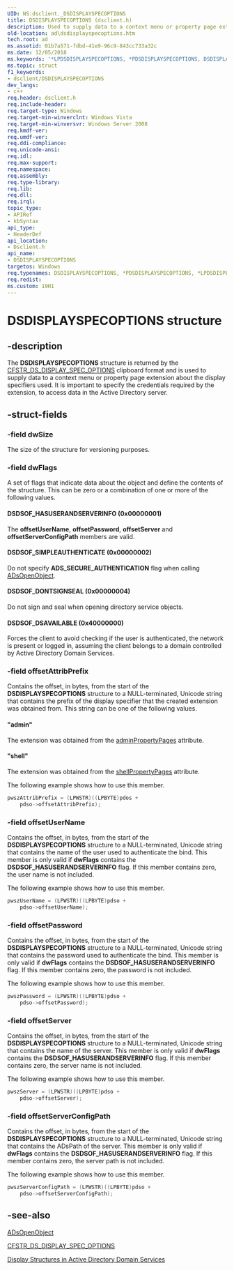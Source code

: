 ```yaml
---
UID: NS:dsclient._DSDISPLAYSPECOPTIONS
title: DSDISPLAYSPECOPTIONS (dsclient.h)
description: Used to supply data to a context menu or property page extension about the display specifiers used.
old-location: ad\dsdisplayspecoptions.htm
tech.root: ad
ms.assetid: 01b7a571-fdbd-41e9-96c9-843cc733a32c
ms.date: 12/05/2018
ms.keywords: '*LPDSDISPLAYSPECOPTIONS, *PDSDISPLAYSPECOPTIONS, DSDISPLAYSPECOPTIONS, DSDISPLAYSPECOPTIONS structure [Active Directory], DSDSOF_DONTSIGNSEAL, DSDSOF_DSAVAILABLE, DSDSOF_HASUSERANDSERVERINFO, DSDSOF_SIMPLEAUTHENTICATE, LPDSDISPLAYSPECOPTIONS, LPDSDISPLAYSPECOPTIONS structure pointer [Active Directory], PDSDISPLAYSPECOPTIONS, PDSDISPLAYSPECOPTIONS structure pointer [Active Directory], _glines_dsdisplayspecoptions, ad.dsdisplayspecoptions, dsclient/DSDISPLAYSPECOPTIONS, dsclient/LPDSDISPLAYSPECOPTIONS, dsclient/PDSDISPLAYSPECOPTIONS'
ms.topic: struct
f1_keywords:
- dsclient/DSDISPLAYSPECOPTIONS
dev_langs:
- c++
req.header: dsclient.h
req.include-header: 
req.target-type: Windows
req.target-min-winverclnt: Windows Vista
req.target-min-winversvr: Windows Server 2008
req.kmdf-ver: 
req.umdf-ver: 
req.ddi-compliance: 
req.unicode-ansi: 
req.idl: 
req.max-support: 
req.namespace: 
req.assembly: 
req.type-library: 
req.lib: 
req.dll: 
req.irql: 
topic_type:
- APIRef
- kbSyntax
api_type:
- HeaderDef
api_location:
- Dsclient.h
api_name:
- DSDISPLAYSPECOPTIONS
targetos: Windows
req.typenames: DSDISPLAYSPECOPTIONS, *PDSDISPLAYSPECOPTIONS, *LPDSDISPLAYSPECOPTIONS
req.redist: 
ms.custom: 19H1
---
```


# DSDISPLAYSPECOPTIONS structure


## -description


The <b>DSDISPLAYSPECOPTIONS</b> structure is returned by the <a href="https://docs.microsoft.com/windows/desktop/AD/cfstr-ds-display-spec-options">CFSTR_DS_DISPLAY_SPEC_OPTIONS</a> clipboard format and is used to supply data to a context menu or property page extension about the display specifiers used. It is important to specify the credentials required by the extension, to access data in the Active Directory server.


## -struct-fields




### -field dwSize

The size of the structure for versioning purposes.


### -field dwFlags

A set of flags that indicate data about the object and define the contents of the structure. This can be zero or a combination of one or more of the following values.



#### DSDSOF_HASUSERANDSERVERINFO (0x00000001)

The <b>offsetUserName</b>, <b>offsetPassword</b>, <b>offsetServer</b> and <b>offsetServerConfigPath</b> members are valid.



#### DSDSOF_SIMPLEAUTHENTICATE (0x00000002)

Do not specify <b>ADS_SECURE_AUTHENTICATION</b> flag when calling <a href="https://docs.microsoft.com/windows/desktop/api/adshlp/nf-adshlp-adsopenobject">ADsOpenObject</a>.



#### DSDSOF_DONTSIGNSEAL (0x00000004)

Do not sign and seal when opening directory service objects.



#### DSDSOF_DSAVAILABLE (0x40000000)

Forces the client to avoid checking if the user is authenticated, the network is present or logged in, assuming the client belongs to a domain controlled by Active Directory Domain Services.


### -field offsetAttribPrefix

Contains the offset, in bytes, from the start of the <b>DSDISPLAYSPECOPTIONS</b> structure to a NULL-terminated, Unicode string that contains the prefix of the display specifier that the created extension was obtained from. This string can be one of the following values.



#### "admin"

The extension was obtained from the <a href="https://docs.microsoft.com/windows/desktop/ADSchema/a-adminpropertypages">adminPropertyPages</a> attribute.



#### "shell"

The extension was obtained from the <a href="https://docs.microsoft.com/windows/desktop/ADSchema/a-shellpropertypages">shellPropertyPages</a> attribute.

The following example shows how to use this member.


```cpp
pwszAttribPrefix = (LPWSTR)((LPBYTE)pdos + 
    pdso->offsetAttribPrefix);

```



### -field offsetUserName

Contains the offset, in bytes, from the start of the <b>DSDISPLAYSPECOPTIONS</b> structure to a NULL-terminated, Unicode string that contains the name of the user used to authenticate the bind. This member is only valid if <b>dwFlags</b> contains the <b>DSDSOF_HASUSERANDSERVERINFO</b> flag. If this member contains zero, the user name is not included.

The following example shows how to use this member.


```cpp
pwszUserName = (LPWSTR)((LPBYTE)pdso + 
    pdso->offsetUserName);

```



### -field offsetPassword

Contains the offset, in bytes, from the start of the <b>DSDISPLAYSPECOPTIONS</b> structure to a NULL-terminated, Unicode string that contains the password used to authenticate the bind. This member is only valid if <b>dwFlags</b> contains the <b>DSDSOF_HASUSERANDSERVERINFO</b> flag. If this member contains zero, the password is not included.

The following example shows how to use this member.


```cpp
pwszPassword = (LPWSTR)((LPBYTE)pdso + 
    pdso->offsetPassword);

```



### -field offsetServer

Contains the offset, in bytes, from the start of the <b>DSDISPLAYSPECOPTIONS</b> structure to a NULL-terminated, Unicode string that contains the name of the server. This member is only valid if <b>dwFlags</b> contains the <b>DSDSOF_HASUSERANDSERVERINFO</b> flag. If this member contains zero, the server name is not included.

The following example shows how to use this member.


```cpp
pwszServer = (LPWSTR)((LPBYTE)pdso + 
    pdso->offsetServer);

```



### -field offsetServerConfigPath

Contains the offset, in bytes, from the start of the <b>DSDISPLAYSPECOPTIONS</b> structure to a NULL-terminated, Unicode string that contains the ADsPath of the server. This member is only valid if <b>dwFlags</b> contains the <b>DSDSOF_HASUSERANDSERVERINFO</b> flag. If this member contains zero, the server path is not included.

The following example shows how to use this member.


```cpp
pwszServerConfigPath = (LPWSTR)((LPBYTE)pdso + 
    pdso->offsetServerConfigPath);

```



## -see-also




<a href="https://docs.microsoft.com/windows/desktop/api/adshlp/nf-adshlp-adsopenobject">ADsOpenObject</a>



<a href="https://docs.microsoft.com/windows/desktop/AD/cfstr-ds-display-spec-options">CFSTR_DS_DISPLAY_SPEC_OPTIONS</a>



<a href="https://docs.microsoft.com/windows/desktop/AD/display-structures-in-active-directory-domain-services">Display Structures in Active Directory Domain Services</a>
 

 

